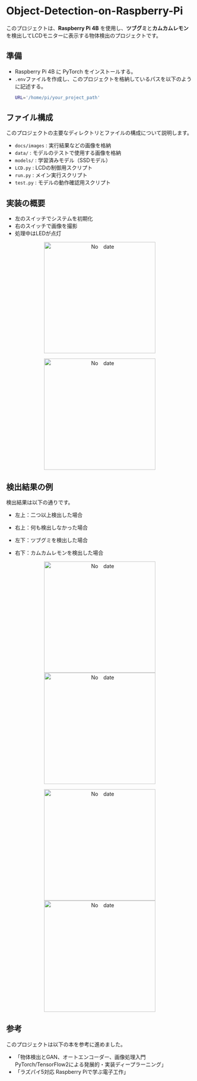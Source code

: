 # Object-Detection-on-Raspberry-Pi

このプロジェクトは、**Raspberry Pi 4B** を使用し、**ツブグミ**と**カムカムレモン**を検出してLCDモニターに表示する物体検出のプロジェクトです。

## 準備
- Raspberry Pi 4B に PyTorch をインストールする。
- `.env`ファイルを作成し、このプロジェクトを格納しているパスを以下のように記述する。
  ```bash
  URL='/home/pi/your_project_path'

## ファイル構成
このプロジェクトの主要なディレクトリとファイルの構成について説明します。

- `docs/images` : 実行結果などの画像を格納
- `data/` : モデルのテストで使用する画像を格納
- `models/` : 学習済みモデル（SSDモデル）
- `LCD.py` : LCDの制御用スクリプト
- `run.py` : メイン実行スクリプト
- `test.py` : モデルの動作確認用スクリプト

## 実装の概要

- 左のスイッチでシステムを初期化
- 右のスイッチで画像を撮影
- 処理中はLEDが点灯

<p align="center">
  <img src="docs/images/figure1.jpg" alt="No　date" width="300" height="300">
</p>

<p align="center">
  <img src="docs/images/figure6.png" alt="No　date" width="300" height="300">
</p>

## 検出結果の例

検出結果は以下の通りです。

- 左上：二つ以上検出した場合

- 右上：何も検出しなかった場合

- 左下：ツブグミを検出した場合

- 右下：カムカムレモンを検出した場合

<p align="center">
  <img src="docs/images/figure2.jpg" alt="No　date" width="300" height="300">
  <img src="docs/images/figure3.jpg" alt="No　date" width="300" height="300">
</p>
<p align="center">
  <img src="docs/images/figure4.jpg" alt="No　date" width="300" height="300">
  <img src="docs/images/figure5.jpg" alt="No　date" width="300" height="300">
</p>

## 参考
このプロジェクトは以下の本を参考に進めました。
- 「物体検出とGAN、オートエンコーダー、画像処理入門 PyTorch/TensorFlow2による発展的・実装ディープラーニング」
- 「ラズパイ5対応 Raspberry Piで学ぶ電子工作」
